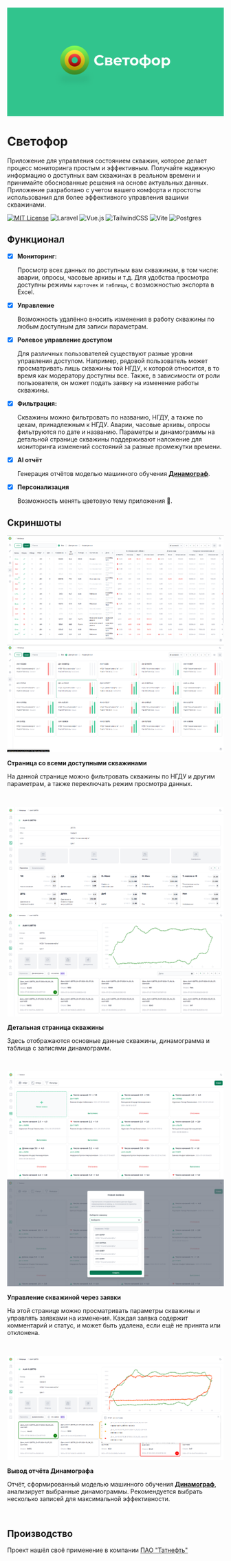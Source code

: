 ![Logo](public/images/readme_logo.png)

# Светофор
Приложение для управления состоянием скважин, которое делает процесс мониторинга простым и эффективным. Получайте надежную информацию о доступных вам скважинах в реальном времени и принимайте обоснованные решения на основе актуальных данных. Приложение разработано с учетом вашего комфорта и простоты использования для более эффективного управления вашими скважинами.

[![MIT License](https://img.shields.io/badge/License-MIT-green.svg)](https://choosealicense.com/licenses/mit/)
![Laravel](https://img.shields.io/badge/laravel-%23FF2D20.svg?style=plastic&logo=laravel&logoColor=white)
![Vue.js](https://img.shields.io/badge/vuejs-%2335495e.svg?style=plastic&logo=vuedotjs&logoColor=%234FC08D)
![TailwindCSS](https://img.shields.io/badge/tailwindcss-%2338B2AC.svg?style=plastic&logo=tailwind-css&logoColor=white)
![Vite](https://img.shields.io/badge/vite-%23646CFF.svg?style=plastic&logo=vite&logoColor=white)
![Postgres](https://img.shields.io/badge/postgres-%23316192.svg?style=plastic&logo=postgresql&logoColor=white)

## Функционал

- [x] **Мониторинг:**

  Просмотр всех данных по доступным вам скважинам, в том числе: аварии, опросы,
  часовые архивы и т.д. Для удобства просмотра доступны режимы `карточек` и `таблицы`, с возможностью экспорта в Excel.

- [x] **Управление**

  Возможность удалённо вносить изменения в работу скважины по любым доступным для записи параметрам.

- [x] **Ролевое управление доступом**

  Для различных пользователей существуют разные уровни управления доступом. Например, рядовой пользователь может просматривать лишь скважины той НГДУ, к которой относится, в то время как модератору доступны все. Также, в зависимости от роли пользователя, он может подать заявку на изменение работы скважины.

- [x] **Фильтрация:**

  Скважины можно фильтровать по названию, НГДУ, а также по цехам, принадлежным к НГДУ. Аварии, часовые архивы, опросы фильтруются по дате и названию. Параметры и динамограммы на детальной странице скважины поддерживают наложение для мониторинга изменений состояний за разные промежутки времени.

- [x] **AI отчёт**

  Генерация отчётов моделью машинного обучения [<b>Динамограф</b>](https://github.com/YaraZan/dinamograph-api).

- [x] **Персонализация**

  Возможность менять цветовую тему приложения 🌙.

## Скриншоты
![App Screenshot](public/images/readme_11.png)
![App Screenshot](public/images/readme_12.png)

**Страница со всеми доступными скважинами**

На данной странице можно фильтровать скважины по НГДУ и другим параметрам, а также переключать режим просмотра данных.

<br>

![App Screenshot](public/images/readme_24.png)
![App Screenshot](public/images/readme_25.png)

**Детальная страница скважины**

Здесь отображаются основные данные скважины, динамограмма и таблица с записями динамограмм.

<br>

![App Screenshot](public/images/readme_21.png)
![App Screenshot](public/images/readme_23.png)

**Управление скважиной через заявки**

На этой странице можно просматривать параметры скважины и управлять заявками на изменения. Каждая заявка содержит комментарий и статус, и может быть удалена, если ещё не принята или отклонена.

<br>

![App Screenshot](public/images/readme_22.png)

**Вывод отчёта Динамографа**

Отчёт, сформированный моделью машинного обучения [<b>Динамограф</b>](https://github.com/YaraZan/dinamograph-api), анализирует выбранные динамограммы. Рекомендуется выбрать несколько записей для максимальной эффективности.

<br>

## Производство

Проект нашёл своё применение в компании [ПАО "Татнефть"](https://www.tatneft.ru/)
